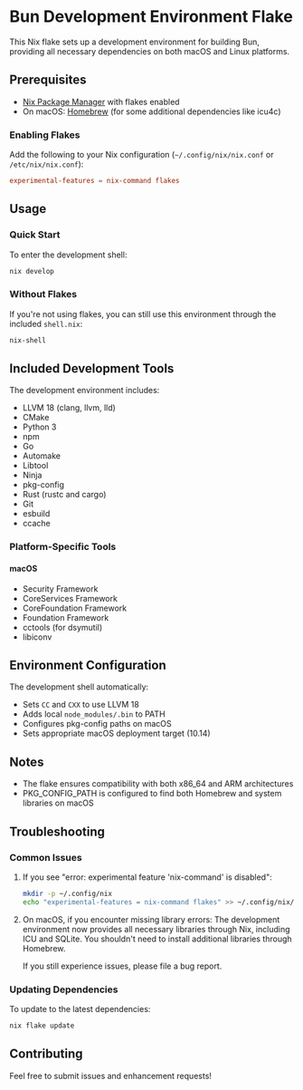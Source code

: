 # Bun Development Environment Flake

This Nix flake sets up a development environment for building Bun, providing all necessary dependencies on both macOS and Linux platforms.

## Prerequisites

- [Nix Package Manager](https://nixos.org/download.html) with flakes enabled
- On macOS: [Homebrew](https://brew.sh/) (for some additional dependencies like icu4c)

### Enabling Flakes

Add the following to your Nix configuration (`~/.config/nix/nix.conf` or `/etc/nix/nix.conf`):

```conf
experimental-features = nix-command flakes
```

## Usage

### Quick Start

To enter the development shell:

```bash
nix develop
```

### Without Flakes

If you're not using flakes, you can still use this environment through the included `shell.nix`:

```bash
nix-shell
```

## Included Development Tools

The development environment includes:

- LLVM 18 (clang, llvm, lld)
- CMake
- Python 3
- npm
- Go
- Automake
- Libtool
- Ninja
- pkg-config
- Rust (rustc and cargo)
- Git
- esbuild
- ccache

### Platform-Specific Tools

#### macOS
- Security Framework
- CoreServices Framework
- CoreFoundation Framework
- Foundation Framework
- cctools (for dsymutil)
- libiconv

## Environment Configuration

The development shell automatically:

- Sets `CC` and `CXX` to use LLVM 18
- Adds local `node_modules/.bin` to PATH
- Configures pkg-config paths on macOS
- Sets appropriate macOS deployment target (10.14)

## Notes

- The flake ensures compatibility with both x86_64 and ARM architectures
- PKG_CONFIG_PATH is configured to find both Homebrew and system libraries on macOS

## Troubleshooting

### Common Issues

1. If you see "error: experimental feature 'nix-command' is disabled":
   ```bash
   mkdir -p ~/.config/nix
   echo "experimental-features = nix-command flakes" >> ~/.config/nix/nix.conf
   ```

2. On macOS, if you encounter missing library errors:
   The development environment now provides all necessary libraries through Nix, including ICU and SQLite. You shouldn't need to install additional libraries through Homebrew.
   
   If you still experience issues, please file a bug report.

### Updating Dependencies

To update to the latest dependencies:

```bash
nix flake update
```

## Contributing

Feel free to submit issues and enhancement requests!